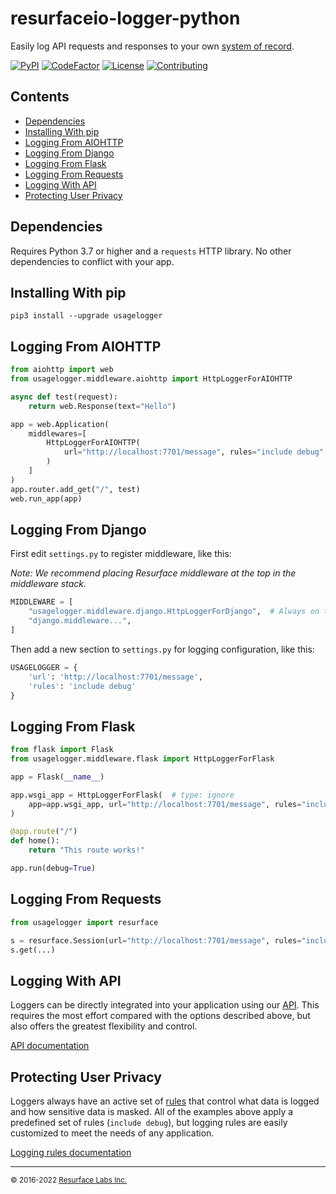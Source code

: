 # resurfaceio-logger-python

Easily log API requests and responses to your own <a href="https://resurface.io">system of record</a>.

[![PyPI](https://img.shields.io/pypi/v/usagelogger)](https://badge.fury.io/py/usagelogger)
[![CodeFactor](https://www.codefactor.io/repository/github/resurfaceio/logger-python/badge)](https://www.codefactor.io/repository/github/resurfaceio/logger-python)
[![License](https://img.shields.io/github/license/resurfaceio/logger-python)](https://github.com/resurfaceio/logger-python/blob/master/LICENSE)
[![Contributing](https://img.shields.io/badge/contributions-welcome-green.svg)](https://github.com/resurfaceio/logger-python/blob/master/CONTRIBUTING.md)

## Contents

<ul>
<li><a href="#dependencies">Dependencies</a></li>
<li><a href="#installing_with_pip">Installing With pip</a></li>
<li><a href="#logging_from_aiohttp">Logging From AIOHTTP</a></li>
<li><a href="#logging_from_django">Logging From Django</a></li>
<li><a href="#logging_from_flask">Logging From Flask</a></li>
<li><a href="#logging_from_requests">Logging From Requests</a></li>
<li><a href="#logging_with_api">Logging With API</a></li>
<li><a href="#privacy">Protecting User Privacy</a></li>
</ul>

<a name="dependencies"/>

## Dependencies

Requires Python 3.7 or higher and a `requests` HTTP library. No other dependencies to conflict with your app.

<a name="installing_with_pip"/>

## Installing With pip

```
pip3 install --upgrade usagelogger
```

<a name="logging_from_aiohttp"/>

## Logging From AIOHTTP

```python
from aiohttp import web
from usagelogger.middleware.aiohttp import HttpLoggerForAIOHTTP

async def test(request):
    return web.Response(text="Hello")

app = web.Application(
    middlewares=[
        HttpLoggerForAIOHTTP(
            url="http://localhost:7701/message", rules="include debug"
        )
    ]
)
app.router.add_get("/", test)
web.run_app(app)
```

<a name="logging_from_django"/>

## Logging From Django

First edit `settings.py` to register middleware, like this:

*Note: We recommend placing Resurface middleware at the top in the middleware stack.*

```python
MIDDLEWARE = [
    "usagelogger.middleware.django.HttpLoggerForDjango",  # Always on the top
    "django.middleware...",
]
```

Then add a new section to `settings.py` for logging configuration, like this:

```python
USAGELOGGER = {
    'url': 'http://localhost:7701/message', 
    'rules': 'include debug' 
}
```

<a name="logging_from_flask"/>

## Logging From Flask

```python
from flask import Flask
from usagelogger.middleware.flask import HttpLoggerForFlask

app = Flask(__name__)

app.wsgi_app = HttpLoggerForFlask(  # type: ignore
    app=app.wsgi_app, url="http://localhost:7701/message", rules="include debug"
)

@app.route("/")
def home():
    return "This route works!"

app.run(debug=True)
```

<a name="logging_from_requests"/>

## Logging From Requests

```python
from usagelogger import resurface

s = resurface.Session(url="http://localhost:7701/message", rules="include debug")
s.get(...)
```

<a name="logging_with_api"/>

## Logging With API

Loggers can be directly integrated into your application using our [API](API.md). This requires the most effort compared with
the options described above, but also offers the greatest flexibility and control.

[API documentation](API.md)

<a name="privacy"/>

## Protecting User Privacy

Loggers always have an active set of <a href="https://resurface.io/rules.html">rules</a> that control what data is logged
and how sensitive data is masked. All of the examples above apply a predefined set of rules (`include debug`),
but logging rules are easily customized to meet the needs of any application.

<a href="https://resurface.io/rules.html">Logging rules documentation</a>

---
<small>&copy; 2016-2022 <a href="https://resurface.io">Resurface Labs Inc.</a></small>
